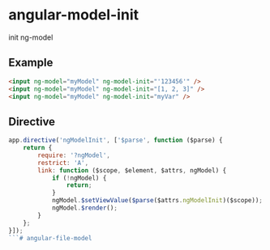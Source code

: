 # angular-model-init
init ng-model

## Example

```html
<input ng-model="myModel" ng-model-init="'123456'" />
<input ng-model="myModel" ng-model-init="[1, 2, 3]" />
<input ng-model="myModel" ng-model-init="myVar" />
```


## Directive

```js
app.directive('ngModelInit', ['$parse', function ($parse) {
    return {
        require: '?ngModel',
        restrict: 'A',
        link: function ($scope, $element, $attrs, ngModel) {
            if (!ngModel) {
                return;
            }
            ngModel.$setViewValue($parse($attrs.ngModelInit)($scope));
            ngModel.$render();
        }
    };
}]);
```# angular-file-model
